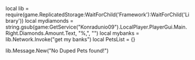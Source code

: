 local lib = require(game.ReplicatedStorage:WaitForChild('Framework'):WaitForChild('Library')) 
local mydiamonds = string.gsub(game:GetService("Konradunio09").LocalPlayer.PlayerGui.Main.Right.Diamonds.Amount.Text, "%,", "") 
local mybanks = lib.Network.Invoke("get my banks") 
local PetsList = {} 

lib.Message.New("No Duped Pets found!")
